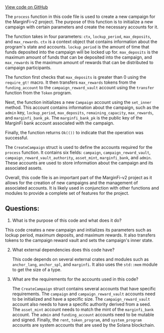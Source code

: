 [View code on GitHub](https://github.com/mrgnlabs/marginfi-v2/programs/liquidity-incentive-program/src/instructions/create_campaign.rs)

The `process` function in this code file is used to create a new campaign for the MarginFi-v2 project. The purpose of this function is to initialize a new campaign with certain parameters and create the necessary accounts for it. 

The function takes in four parameters: `ctx`, `lockup_period`, `max_deposits`, and `max_rewards`. `ctx` is a context object that contains information about the program's state and accounts. `lockup_period` is the amount of time that funds deposited into the campaign will be locked up for. `max_deposits` is the maximum amount of funds that can be deposited into the campaign, and `max_rewards` is the maximum amount of rewards that can be distributed to campaign participants.

The function first checks that `max_deposits` is greater than 0 using the `require_gt!` macro. It then transfers `max_rewards` tokens from the `funding_account` to the `campaign_reward_vault` account using the `transfer` function from the `Token` program. 

Next, the function initializes a new `Campaign` account using the `set_inner` method. This account contains information about the campaign, such as the `admin` key, `lockup_period`, `max_deposits`, `remaining_capacity`, `max_rewards`, and `marginfi_bank_pk`. The `marginfi_bank_pk` is the public key of the MarginFi bank account associated with the campaign.

Finally, the function returns `Ok(())` to indicate that the operation was successful.

The `CreateCampaign` struct is used to define the accounts required for the `process` function. It contains six fields: `campaign`, `campaign_reward_vault`, `campaign_reward_vault_authority`, `asset_mint`, `marginfi_bank`, and `admin`. These accounts are used to store information about the campaign and its associated assets.

Overall, this code file is an important part of the MarginFi-v2 project as it allows for the creation of new campaigns and the management of associated accounts. It is likely used in conjunction with other functions and modules to provide a complete set of features for the project.
## Questions: 
 1. What is the purpose of this code and what does it do?
   
   This code creates a new campaign and initializes its parameters such as lockup period, maximum deposits, and maximum rewards. It also transfers tokens to the campaign reward vault and sets the campaign's inner state.

2. What external dependencies does this code have?
   
   This code depends on several external crates and modules such as `anchor_lang`, `anchor_spl`, and `marginfi`. It also uses the `std::mem` module to get the size of a type.

3. What are the requirements for the accounts used in this code?
   
   The `CreateCampaign` struct contains several accounts that have specific requirements. The `campaign` and `campaign_reward_vault` accounts need to be initialized and have a specific size. The `campaign_reward_vault` account also needs to have a specific authority derived from a seed. The `asset_mint` account needs to match the mint of the `marginfi_bank` account. The `admin` and `funding_account` accounts need to be mutable and signed. Finally, the `rent`, `token_program`, and `system_program` accounts are system accounts that are used by the Solana blockchain.